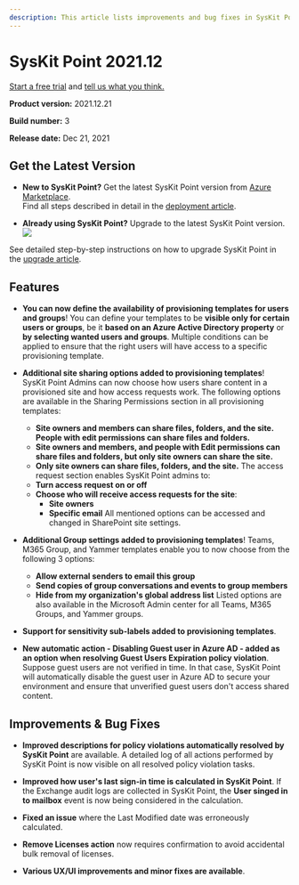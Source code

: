 ```yaml
---
description: This article lists improvements and bug fixes in SysKit Point version 2021.12.
--- 
```


# SysKit Point 2021.12

[Start a free trial](https://www.syskit.com/products/point/free-trial/) and [tell us what you think.](https://www.syskit.com/company/contact-us/)

**Product version:** 2021.12.21

**Build number:** 3

**Release date:** Dec 21, 2021

## Get the Latest Version

* **New to SysKit Point?** Get the latest SysKit Point version from [Azure Marketplace](https://azuremarketplace.microsoft.com/en-us/marketplace/apps/syskitltd.syskit_point).<br/>
    Find all steps described in detail in the [deployment article](../installation/deploy-syskit-point.md).
    
* **Already using SysKit Point?** Upgrade to the latest SysKit Point version. <br/>
[![](https://aka.ms/deploytoazurebutton)](https://portal.azure.com/#create/Microsoft.Template/uri/https%3A%2F%2Fsyskitassetsstorage.blob.core.windows.net%2Fpoint%2FUpdateFilesARM%2FPointUpdateTemplate.json)

See detailed step-by-step instructions on how to upgrade SysKit Point in the [upgrade article](../installation/upgrade-syskit-point.md).

## Features
* **You can now define the availability of provisioning templates for users and groups**! You can define your templates to be **visible only for certain users or groups**, be it **based on an Azure Active Directory property** or **by selecting wanted users and groups**. Multiple conditions can be applied to ensure that the right users will have access to a specific provisioning template.

* **Additional site sharing options added to provisioning templates**! SysKit Point Admins can now choose how users share content in a provisioned site and how access requests work. The following options are available in the Sharing Permissions section in all provisioning templates:
    * **Site owners and members can share files, folders, and the site. People with edit permissions can share files and folders.**
    * **Site owners and members, and people with Edit permissions can share files and folders, but only site owners can share the site.**
    * **Only site owners can share files, folders, and the site.**
The access request section enables SysKit Point admins to:
    * **Turn access request on or off**
    * **Choose who will receive access requests for the site**:
        * **Site owners**
        * **Specific email**
All mentioned options can be accessed and changed in SharePoint site settings.

* **Additional Group settings added to provisioning templates**! Teams, M365 Group, and Yammer templates enable you to now choose from the following 3 options:
    * **Allow external senders to email this group**
    * **Send copies of group conversations and events to group members**
    * **Hide from my organization's global address list**
Listed options are also available in the Microsoft Admin center for all Teams, M365 Groups, and Yammer groups.

* **Support for sensitivity sub-labels added to provisioning templates**.

* **New automatic action - Disabling Guest user in Azure AD - added as an option when resolving Guest Users Expiration policy violation**. Suppose guest users are not verified in time. In that case, SysKit Point will automatically disable the guest user in Azure AD to secure your environment and ensure that unverified guest users don't access shared content.

## Improvements & Bug Fixes

* **Improved descriptions for policy violations automatically resolved by SysKit Point** are available. A detailed log of all actions performed by SysKit Point is now visible on all resolved policy violation tasks. 

* **Improved how user's last sign-in time is calculated in SysKit Point**. If the Exchange audit logs are collected in SysKit Point, the **User singed in to mailbox** event is now being considered in the calculation.

* **Fixed an issue** where the Last Modified date was erroneously calculated.

* **Remove Licenses action** now requires confirmation to avoid accidental bulk removal of licenses.

* **Various UX/UI improvements and minor fixes are available**.
